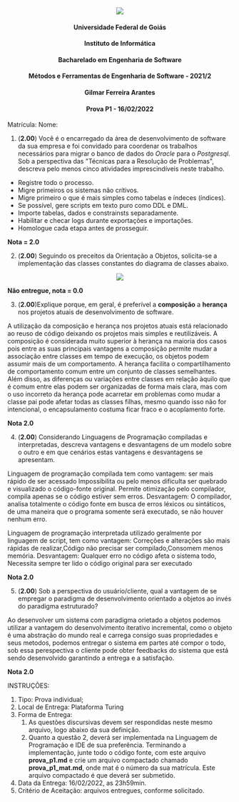 <div align=center>
  <img src="brasaooficialcolorido.png">
</div>

#### <p style="text-align: center;">Universidade Federal de Goiás</p>
#### <p style="text-align: center;">Instituto de Informática</p>
#### <p style="text-align: center;">Bacharelado em Engenharia de Software</p>
#### <p style="text-align: center;">Métodos e Ferramentas de Engenharia de Software - 2021/2</p>
#### <p style="text-align: center;">Gilmar Ferreira Arantes</p>
####  <p style="text-align: center;"> Prova P1 - 16/02/2022</p>

Matrícula:
Nome:

1. (**2.00**) Você é o encarregado da área de desenvolvimento de software da sua empresa e foi convidado para coordenar os trabalhos necessários para migrar o banco de dados do _Oracle_ para o _Postgresql_. Sob a perspectiva das "Técnicas para a Resolução de Problemas", descreva pelo menos cinco atividades imprescindíveis neste trabalho.

* Registre todo o processo.
* Migre primeiros os sistemas não crítivos.
* Migre primeiro o que é mais simples como tabelas e índeces (índices).
* Se possível, gere scripts em texto puro como DDL e DML.
* Importe tabelas, dados e constrainsts separadamente.
* Habilitar e checar logs durante exportações e importações.
* Homologue cada etapa antes de prosseguir.

**Nota = 2.0**

2. (**2.00**) Seguindo os preceitos da Orientação a Objetos, solicita-se a implementação das classes constantes do diagrama de classes abaixo.
<div align=center>
  <img src="oo.png">
</div>

**Não entregue, nota = 0.0**

3. (**2.00**)Explique porque, em geral, é preferível a **composição** a **herança** nos projetos atuais de desenvolvimento de software.

A utilização da composição e herança nos projetos atuais está relacionado ao reuso de código deixando os projetos  mais simples e reutilizáveis. A composição é considerada muito superior à herança na maioria dos casos pois entre as suas principais vantagens a composição permite mudar a associação entre classes em tempo de execução, os objetos podem assumir mais de um comportamento. A herança facilita o compartilhamento de comportamento comum entre um conjunto de classes semelhantes. Além disso, as diferenças ou variações entre classes em relação àquilo que é comum entre elas podem ser organizadas de forma mais clara, mas com o uso incorreto da  herança pode acarretar em problemas como mudar a classe pai pode afetar todas as classes filhas, mesmo quando isso não for intencional, o encapsulamento costuma ficar fraco e o acoplamento forte.

**Nota 2.0**

4. (**2.00**) Considerando Linguagens de Programação compiladas e interpretadas, descreva vantagens e desvantagens de um modelo sobre o outro e em que cenários estas vantagens e desvantagens se apresentam.

Linguagem de programação compilada tem como vantagem: ser  mais rápido de ser acessado Impossibilita ou pelo menos dificulta ser quebrado e visualizado o código-fonte original. Permite otimização pelo compilador, compila apenas se o código estiver sem erros. Desvantagem:  O compilador, analisa totalmente o código fonte em busca de erros léxicos ou sintáticos, de uma maneira que o programa somente será executado, se não houver nenhum erro.

Linguagem de programação interpretada utilizado geralmente por linguagem de script, tem como vantagem: Correções e alterações são mais rápidas de realizar,Código não precisar ser compilado,Consomem menos memória.
Desvantagem: Qualquer erro no código afeta o sistema todo, Necessita sempre ter lido o código original para ser executado

**Nota 2.0**


5. (**2.00**) Sob a perspectiva do usuário/cliente, qual a vantagem de se empregar o paradigma de desenvolvimento orientado a objetos ao invés do paradigma estruturado?

Ao desenvolver um sistema com paradigma orietado a objetos podemos utilizar a vantagem do desenvolvimento iterativo incremental, como o objeto é uma abstração do mundo real e carrega consigo suas propriedades e seus metodos,  podemos entregar o sistema  em partes até compor o todo, sob essa perespectiva o cliente pode obter feedbacks do sistema que está sendo desenvolvido garantindo a entrega e a satisfação.

**Nota 2.0**

INSTRUÇÕES:
1. Tipo: Prova individual;
2. Local de Entrega: Plataforma Turing
3. Forma de Entrega:
   1. As questões discursivas devem ser respondidas neste mesmo arquivo, logo abaixo da sua definição.
   2. Quanto a questão 2, deverá ser implementada na Linguagem de Programação e IDE de sua preferência. Terminando a implementação, junte todo o código fonte, com este arquivo **prova_p1.md** e crie um arquivo compactado chamado **prova_p1_mat.md**, onde mat é o número da sua matrícula. Este arquivo compactado é que deverá ser submetido.
3. Data da Entrega: 16/02/2022, as 23h59min.
4. Critério de Aceitação: arquivos entregues, conforme solicitado.
